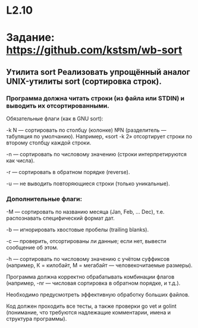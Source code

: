  # L2.10

# Задание: https://github.com/kstsm/wb-sort

## Утилита sort Реализовать упрощённый аналог UNIX-утилиты sort (сортировка строк).

### Программа должна читать строки (из файла или STDIN) и выводить их отсортированными.

Обязательные флаги (как в GNU sort):

-k N — сортировать по столбцу (колонке) №N (разделитель — табуляция по умолчанию).
Например, «sort -k 2» отсортирует строки по второму столбцу каждой строки.

-n — сортировать по числовому значению (строки интерпретируются как числа).

-r — сортировать в обратном порядке (reverse).

-u — не выводить повторяющиеся строки (только уникальные).

### Дополнительные флаги:

-M — сортировать по названию месяца (Jan, Feb, ... Dec), т.е. распознавать специфический формат дат.

-b — игнорировать хвостовые пробелы (trailing blanks).

-c — проверить, отсортированы ли данные; если нет, вывести сообщение об этом.

-h — сортировать по числовому значению с учётом суффиксов (например, К = килобайт, М = мегабайт — человекочитаемые размеры).

Программа должна корректно обрабатывать комбинации флагов (например, -nr — числовая сортировка в обратном порядке, и т.д.).

Необходимо предусмотреть эффективную обработку больших файлов.

Код должен проходить все тесты, а также проверки go vet и golint (понимание, что требуются надлежащие комментарии, имена и структура программы).


